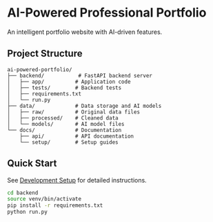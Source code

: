 # AI-Powered Professional Portfolio

An intelligent portfolio website with AI-driven features.

## Project Structure

```
ai-powered-portfolio/
├── backend/           # FastAPI backend server
│   ├── app/          # Application code
│   ├── tests/        # Backend tests
│   ├── requirements.txt
│   └── run.py
├── data/             # Data storage and AI models
│   ├── raw/          # Original data files
│   ├── processed/    # Cleaned data
│   └── models/       # AI model files
└── docs/             # Documentation
    ├── api/          # API documentation
    └── setup/        # Setup guides
```

## Quick Start

See [Development Setup](docs/setup/development.md) for detailed instructions.

```bash
cd backend
source venv/bin/activate
pip install -r requirements.txt
python run.py
```
